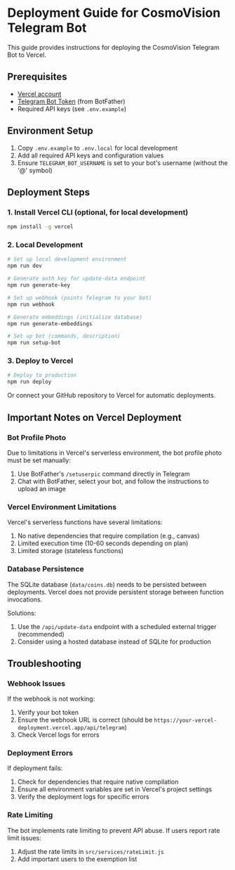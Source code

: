 # Deployment Guide for CosmoVision Telegram Bot

This guide provides instructions for deploying the CosmoVision Telegram Bot to Vercel.

## Prerequisites

- [Vercel account](https://vercel.com/signup)
- [Telegram Bot Token](https://core.telegram.org/bots#how-do-i-create-a-bot) (from BotFather)
- Required API keys (see `.env.example`)

## Environment Setup

1. Copy `.env.example` to `.env.local` for local development
2. Add all required API keys and configuration values
3. Ensure `TELEGRAM_BOT_USERNAME` is set to your bot's username (without the '@' symbol)

## Deployment Steps

### 1. Install Vercel CLI (optional, for local development)

```bash
npm install -g vercel
```

### 2. Local Development

```bash
# Set up local development environment
npm run dev

# Generate auth key for update-data endpoint
npm run generate-key

# Set up webhook (points Telegram to your bot)
npm run webhook

# Generate embeddings (initialize database)
npm run generate-embeddings

# Set up bot (commands, description)
npm run setup-bot
```

### 3. Deploy to Vercel

```bash
# Deploy to production
npm run deploy
```

Or connect your GitHub repository to Vercel for automatic deployments.

## Important Notes on Vercel Deployment

### Bot Profile Photo

Due to limitations in Vercel's serverless environment, the bot profile photo must be set manually:

1. Use BotFather's `/setuserpic` command directly in Telegram
2. Chat with BotFather, select your bot, and follow the instructions to upload an image

### Vercel Environment Limitations

Vercel's serverless functions have several limitations:

1. No native dependencies that require compilation (e.g., canvas)
2. Limited execution time (10-60 seconds depending on plan)
3. Limited storage (stateless functions)

### Database Persistence

The SQLite database (`data/coins.db`) needs to be persisted between deployments. Vercel does not provide persistent storage between function invocations.

Solutions:

1. Use the `/api/update-data` endpoint with a scheduled external trigger (recommended)
2. Consider using a hosted database instead of SQLite for production

## Troubleshooting

### Webhook Issues

If the webhook is not working:

1. Verify your bot token
2. Ensure the webhook URL is correct (should be `https://your-vercel-deployment.vercel.app/api/telegram`)
3. Check Vercel logs for errors

### Deployment Errors

If deployment fails:

1. Check for dependencies that require native compilation
2. Ensure all environment variables are set in Vercel's project settings
3. Verify the deployment logs for specific errors

### Rate Limiting

The bot implements rate limiting to prevent API abuse. If users report rate limit issues:

1. Adjust the rate limits in `src/services/rateLimit.js`
2. Add important users to the exemption list
